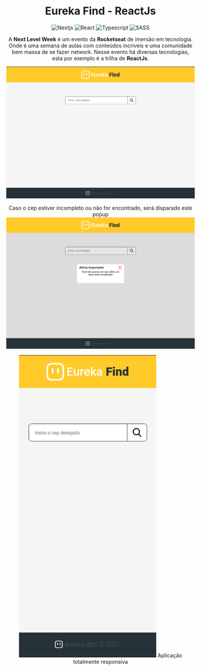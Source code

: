 <div align="center">

# Eureka Find - ReactJs

![Nextjs](https://img.shields.io/badge/-Nextjs-000000?style=flat-square&logo=next.js&logoColor=white "Next.js")
![React](https://img.shields.io/badge/-React-1572B6?style=flat-square&logo=react&logoColor=white "React")
![Typescript](https://img.shields.io/badge/-Typescript-1572B6?style=flat-square&logo=typescript&logoColor=white "Typescript")
![SASS](https://img.shields.io/badge/-SASS-BF4080?style=flat-square&logo=sass&logoColor=white "SASS")

A **Next Level Week** é um evento da **Rocketseat** de imersão em tecnologia. Onde é uma semana de aulas com conteúdos incríveis e uma comunidade bem massa de se fazer network. Nesse evento há diversas tecnologias, esta por exemplo é a trilha de **ReactJs**.


![Banner](./.github/home-page.png)

Caso o cep estiver incompleto ou não for encontrado, será disparado este popup
![Banner](./.github/popup-error.png)


![Banner](./.github/home-page-responsiveness.png)
Aplicação totalmente responsiva






</div>